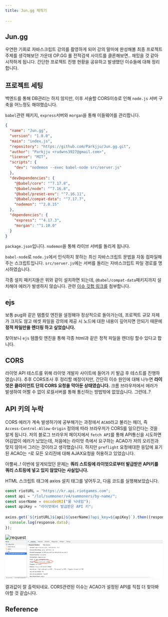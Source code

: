 ```yaml
---
title: Jun.gg 제작기

---
```

## Jun.gg

우연한 기회로 자바스크립트 강의를 촬영하게 되어 강의 말미에 완성해볼 최종 프로젝트 주제를 생각해보던 가운데 OP.GG 롤 전적검색 사이트를 클론해보면.. 재밌을 것 같아 시작하게 됩니다. 간단한 프로젝트 진행 현황을 공유하고 발생했던 이슈들에 대해 정리합니다. 

## 프로젝트 세팅

백엔드를 통해 DB관리는 하지 않지만, 이후 서술할 CORS이슈로 인해 `node.js` 서버 구축을 어느정도 해야했습니다.

`babel`관련 패키지, `express`서버와 `morgan`을 통해 미들웨어를 관리합니다.

```json
{
  "name": "Jun.gg",
  "version": "1.0.0",
  "main": "index.js",
  "repository": "https://github.com/Parkjju/Jun.gg.git",
  "author": "Parkjju <rudwns3927@gmail.com>",
  "license": "MIT",
  "scripts": {
    "dev": "nodemon --exec babel-node src/server.js"
  },
  "devDependencies": {
    "@babel/core": "^7.17.8",
    "@babel/node": "^7.16.8",
    "@babel/preset-env": "^7.16.11",
    "@babel/compat-data": "^7.17.7",
    "nodemon": "^2.0.15"
  },
  "dependencies": {
    "express": "^4.17.3",
    "morgan": "^1.10.0"
  }
}
```

`package.json`입니다. `nodemon`을 통해 라이브 서버를 돌리게 됩니다.

`babel-node`로 `node.js`에서 인식하지 못하는 최신 자바스크립트 문법을 자동 컴파일해주는 스크립트입니다. `src/server.js`에는 서버를 돌리는 자바스크립트 파일 경로를 명시하였습니다.

각종 설치 패키지들은 위와 같이 설치하면 되는데, `@babel/compat-data`패키지까지 설치해야 에러가 발생하지 않습니다. 관련 [이슈 깃헙 링크를](https://github.com/laravel-mix/laravel-mix/issues/2383) 첨부합니다.

## ejs

보통 pug와 같은 템플릿 엔진을 설정해야 정상적으로 돌아가는데, 프로젝트 규모 자체가 크지도 않고 애셋 파일을 강의에 제공 시 노드에 대한 내용이 깊어지면 안되기 때문에 **정적 파일만을 렌더링 하고 싶었습니다.**

찾아보니 `ejs` 템플릿 엔진을 통해 각종 html과 같은 정적 파일을 렌더링 할수 있다고 합니다.

## CORS 

라이엇 API 테스트를 위해 라이엇 개발자 사이트에 들어가 키 발급 후 테스트를 진행하였습니다. 추후 CORS조사 후 정리할 예정이지만, 간단히 이슈 원인에 대해 나누면 **라이엇은 클라이언트 단의 CORS 요청을 막아둔 상태였습니다.** 크롬 브라우저에서 에러가 발생하여 어쩔 수 없이 로컬서버를 통해 통신하는 방법밖에 없었습니다. 그런데..?

## API 키의 누락

CORS 에러가 계속 발생하기에 공부해가는 과정에서 `ACAO`라고 불리는 헤더, 즉 `Access-Control-Allow-Origin` 정의에 따라 브라우저가 CORS를 일으킨다는 것을 알게 됩니다. 저의 블로그 브라우저 페이지에서 `fetch API`를 통해 API통신을 시도하면 어김없이 에러가 났었는데, 처음에는 라이엇 측에서 요구하는 ACAO가 저의 오리진과 맞지 않아서 그러는 것이라고 생각했습니다. 하지만 `preflight` 요청에대한 응답에 표기된 ACAO는 `*`로 모든 오리진에 대해 AJAX요청을 허용하고 있었습니다.

아뿔싸..! 이번에 알게되었던 문제는 **쿼리 스트링에 라이엇으로부터 발급받은 API키를 쿼리 스트링에 넣고 있지 않았다는 사실입니다.** 

HTML 스크립트 태그에 axios 설치 태그를 넣어두고, 다음 코드를 실행해보았습니다.

```javascript
const riotURL = "https://kr.api.riotgames.com";
const api = "/lol/summoner/v4/summoners/by-name/";
const userName = encodeURI("롤 닉네임");
const apiKey = "라이엇에서 발급받은 API 키";

axios.get(`${riotURL}${api}${userName}?api_key=${apiKey}`).then((response) => {
  console.log(response.data);
});
```

![request](../.vuepress/assets/grow/reqRequest.png)
![origin](../.vuepress/assets/grow/reqOrigin.png)

결과값이 잘 출력되네요. CORS관련된 이슈는 ACAO가 설정된 API를 직접 더 찾아봐야할 것 같습니다.



## Reference